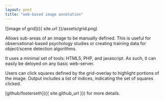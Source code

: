 ```yaml
---
layout: post
title: "web-based image annotation"
---
```


![image of grid]({{ site.url }}/assets/grid.png)

Allows sub-areas of an image to be manually defined. This is useful for observational-based psychology studies or creating training data for object/scene detection algorithms.

It uses a minimal set of tools: HTML5, PHP, and javascript. As such, it can easily be deloyed on any basic web-server.

Users can click squares defined by the grid-overlay to highlight portions of the image. Output includes a list of indices, indicating the set of squares clicked.

[github/fosterseth]({{ site.github_url }}) for more details.


